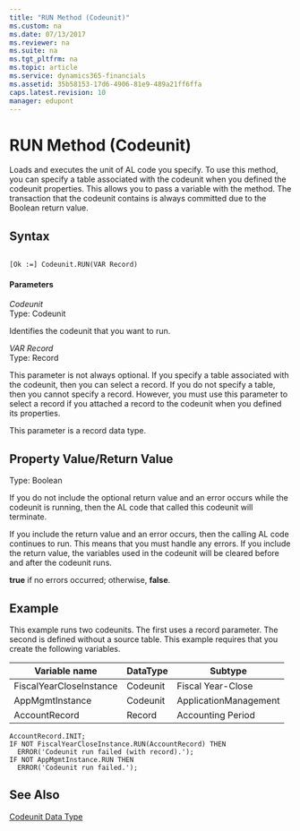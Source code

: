 ```yaml
---
title: "RUN Method (Codeunit)"
ms.custom: na
ms.date: 07/13/2017
ms.reviewer: na
ms.suite: na
ms.tgt_pltfrm: na
ms.topic: article
ms.service: dynamics365-financials
ms.assetid: 35b58153-17d6-4906-81e9-489a21ff6ffa
caps.latest.revision: 10
manager: edupont
---
```


 

# RUN Method (Codeunit)
Loads and executes the unit of AL code you specify. To use this method, you can specify a table associated with the codeunit when you defined the codeunit properties. This allows you to pass a variable with the method. The transaction that the codeunit contains is always committed due to the Boolean return value.  
  
## Syntax  
  
```  
  
[Ok :=] Codeunit.RUN(VAR Record)  
```  
  
#### Parameters  
 *Codeunit*  
 Type: Codeunit  
  
 Identifies the codeunit that you want to run.  
  
 *VAR Record*  
 Type: Record  
  
 This parameter is not always optional. If you specify a table associated with the codeunit, then you can select a record. If you do not specify a table, then you cannot specify a record. However, you must use this parameter to select a record if you attached a record to the codeunit when you defined its properties.  
  
 This parameter is a record data type.  
  
## Property Value/Return Value  
 Type: Boolean  
  
 If you do not include the optional return value and an error occurs while the codeunit is running, then the AL code that called this codeunit will terminate.  
  
 If you include the return value and an error occurs, then the calling AL code continues to run. This means that you must handle any errors. If you include the return value, the variables used in the codeunit will be cleared before and after the codeunit runs.  
  
 **true** if no errors occurred; otherwise, **false**.  
  
## Example  
 This example runs two codeunits. The first uses a record parameter. The second is defined without a source table. This example requires that you create the following variables.  
  
|Variable name|DataType|Subtype|  
|-------------------|--------------|-------------|  
|FiscalYearCloseInstance|Codeunit|Fiscal Year-Close|  
|AppMgmtInstance|Codeunit|ApplicationManagement|  
|AccountRecord|Record|Accounting Period|  
  
```  
AccountRecord.INIT;  
IF NOT FiscalYearCloseInstance.RUN(AccountRecord) THEN  
  ERROR('Codeunit run failed (with record).');  
IF NOT AppMgmtInstance.RUN THEN  
  ERROR('Codeunit run failed.');  
```  
  
## See Also  
 [Codeunit Data Type](../datatypes/devenv-Codeunit-Data-Type.md)